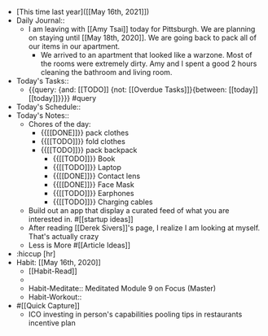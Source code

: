 - [This time last year]([[May 16th, 2021]])
- Daily Journal::
    - I am leaving with [[Amy Tsai]] today for Pittsburgh. We are planning on staying until [[May 18th, 2020]]. We are going back to pack all of our items in our apartment.
        - We arrived to an apartment that looked like a warzone. Most of the rooms were extremely dirty. Amy and I spent a good 2 hours cleaning the bathroom and living room.
- Today's Tasks::
    - {{query: {and: [[TODO]] {not: [[Overdue Tasks]]}{between: [[today]] [[today]]}}}} #query
- Today's Schedule::
- Today's Notes::
    - Chores of the day:
        - {{[[DONE]]}} pack clothes
        - {{[[TODO]]}} fold clothes
        - {{[[TODO]]}} pack backpack
            - {{[[TODO]]}} Book
            - {{[[TODO]]}} Laptop
            - {{[[DONE]]}} Contact lens
            - {{[[DONE]]}} Face Mask
            - {{[[TODO]]}} Earphones
            - {{[[TODO]]}} Charging cables
    - Build out an app that display a curated feed of what you are interested in. #[[startup ideas]]
    - After reading [[Derek Sivers]]'s page, I realize I am looking at myself. That's actually crazy 
    - Less is More #[[Article Ideas]] 
- :hiccup [hr]
- Habit: [[May 16th, 2020]]
    - [[Habit-Read]]
    - 
    - Habit-Meditate:: Meditated Module 9 on Focus (Master)
    - Habit-Workout:: 
- #[[Quick Capture]]
    - ICO investing in person's capabilities
pooling tips in restaurants incentive plan


